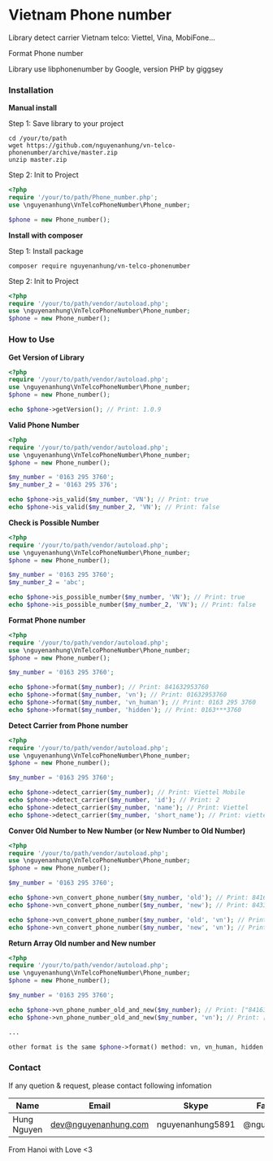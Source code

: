 # Vietnam Phone number
Library detect carrier Vietnam telco: Viettel, Vina, MobiFone...

Format Phone number

Library use libphonenumber by Google, version PHP by giggsey

### Installation

**Manual install**

Step 1: Save library to your project

```shell
cd /your/to/path
wget https://github.com/nguyenanhung/vn-telco-phonenumber/archive/master.zip
unzip master.zip
```

Step 2: Init to Project

```php
<?php 
require '/your/to/path/Phone_number.php';
use \nguyenanhung\VnTelcoPhoneNumber\Phone_number;

$phone = new Phone_number();

```

**Install with composer**

Step 1: Install package

```shell
composer require nguyenanhung/vn-telco-phonenumber
```

Step 2: Init to Project

```php
<?php 
require '/your/to/path/vendor/autoload.php';
use \nguyenanhung\VnTelcoPhoneNumber\Phone_number;
$phone = new Phone_number();
```

### **How to Use**
**Get Version of Library**
```php
<?php
require '/your/to/path/vendor/autoload.php';
use \nguyenanhung\VnTelcoPhoneNumber\Phone_number;
$phone = new Phone_number();

echo $phone->getVersion(); // Print: 1.0.9
```
**Valid Phone Number**
```php
<?php
require '/your/to/path/vendor/autoload.php';
use \nguyenanhung\VnTelcoPhoneNumber\Phone_number;
$phone = new Phone_number();

$my_number = '0163 295 3760';
$my_number_2 = '0163 295 376';

echo $phone->is_valid($my_number, 'VN'); // Print: true
echo $phone->is_valid($my_number_2, 'VN'); // Print: false
```

**Check is Possible Number**
```php
<?php
require '/your/to/path/vendor/autoload.php';
use \nguyenanhung\VnTelcoPhoneNumber\Phone_number;
$phone = new Phone_number();

$my_number = '0163 295 3760';
$my_number_2 = 'abc';

echo $phone->is_possible_number($my_number, 'VN'); // Print: true
echo $phone->is_possible_number($my_number_2, 'VN'); // Print: false
```

**Format Phone number**

```php
<?php 
require '/your/to/path/vendor/autoload.php';
use \nguyenanhung\VnTelcoPhoneNumber\Phone_number;
$phone = new Phone_number();

$my_number = '0163 295 3760';

echo $phone->format($my_number); // Print: 841632953760
echo $phone->format($my_number, 'vn'); // Print: 01632953760
echo $phone->format($my_number, 'vn_human'); // Print: 0163 295 3760
echo $phone->format($my_number, 'hidden'); // Print: 0163***3760

```

**Detect Carrier from Phone number**

```php
<?php 
require '/your/to/path/vendor/autoload.php';
use \nguyenanhung\VnTelcoPhoneNumber\Phone_number;
$phone = new Phone_number();

$my_number = '0163 295 3760';

echo $phone->detect_carrier($my_number); // Print: Viettel Mobile
echo $phone->detect_carrier($my_number, 'id'); // Print: 2
echo $phone->detect_carrier($my_number, 'name'); // Print: Viettel
echo $phone->detect_carrier($my_number, 'short_name'); // Print: viettel
```

**Conver Old Number to New Number (or New Number to Old Number)**

```php
<?php
require '/your/to/path/vendor/autoload.php';
use \nguyenanhung\VnTelcoPhoneNumber\Phone_number;
$phone = new Phone_number();

$my_number = '0163 295 3760';

echo $phone->vn_convert_phone_number($my_number, 'old'); // Print: 841632953760
echo $phone->vn_convert_phone_number($my_number, 'new'); // Print: 84332953760

echo $phone->vn_convert_phone_number($my_number, 'old', 'vn'); // Print: 01632953760
echo $phone->vn_convert_phone_number($my_number, 'new', 'vn'); // Print: 0332953760

```

**Return Array Old number and New number**

```php
<?php
require '/your/to/path/vendor/autoload.php';
use \nguyenanhung\VnTelcoPhoneNumber\Phone_number;
$phone = new Phone_number();

$my_number = '0163 295 3760';

echo $phone->vn_phone_number_old_and_new($my_number); // Print: ["841632953760", "84332953760"]
echo $phone->vn_phone_number_old_and_new($my_number, 'vn'); // Print: ["01632953760", "0332953760"]

...

other format is the same $phone->format() method: vn, vn_human, hidden ...
```

### Contact

If any quetion & request, please contact following infomation

| Name        | Email                | Skype            | Facebook      |
| ----------- | -------------------- | ---------------- | ------------- |
| Hung Nguyen | dev@nguyenanhung.com | nguyenanhung5891 | @nguyenanhung |

From Hanoi with Love <3